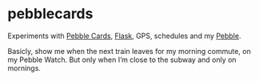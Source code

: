 # pebblecards

Experiments with [Pebble Cards](https://keanulee.com/pebblecards/),
[Flask](http://flask.pocoo.org/), GPS, schedules and my 
[Pebble](https://getpebble.com).

Basicly, show me when the next train leaves for my morning commute,
on my Pebble Watch. But only when I’m close to the subway and only
on mornings.
